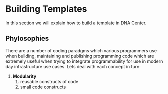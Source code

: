 # Building Templates
In this section we will explain how to build a template in DNA Center.

## Phylosophies
There are a number of coding paradgms which various programmers use when building, maintaining and publishing programming code which are extremely useful when trying to integrate programmability for use in modern day infrastructure use cases. Lets deal with each concept in turn:
  1. **Modularity**
     1. reusable constructs of code
     2. small code constructs 
   
